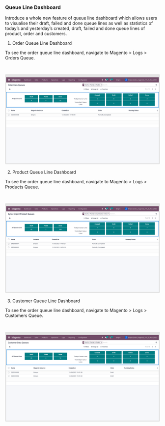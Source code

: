 
### Queue Line Dashboard



Introduce a whole new feature of queue line dashboard which allows users to visualise their draft, failed and done queue lines as well as statistics of today’s and yesterday’s created, draft, failed and done queue lines of product, order and customers.


1. Order Queue Line Dashboard


To see the order queue line dashboard, navigate to Magento > Logs > Orders Queue.


 


![](./images/4-14-1.png)


2. Product Queue Line Dashboard


To see the order queue line dashboard, navigate to Magento > Logs > Products Queue.


 


![](./images/4-14-2.png)


3. Customer Queue Line Dashboard


To see the order queue line dashboard, navigate to Magento > Logs > Customers Queue.


 


![](./images/4-14-3.png)



